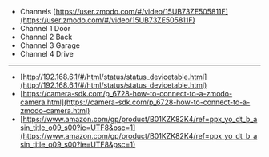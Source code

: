 

- Channels [https://user.zmodo.com/#/video/15UB73ZE505811F](https://user.zmodo.com/#/video/15UB73ZE505811F)
- Channel 1 Door
- Channel 2 Back 
- Channel 3 Garage 
- Channel 4 Drive 

---
- [http://192.168.6.1/#/html/status/status_devicetable.html](http://192.168.6.1/#/html/status/status_devicetable.html)
- [https://camera-sdk.com/p_6728-how-to-connect-to-a-zmodo-camera.html](https://camera-sdk.com/p_6728-how-to-connect-to-a-zmodo-camera.html)
- [https://www.amazon.com/gp/product/B01KZK82K4/ref=ppx_yo_dt_b_asin_title_o09_s00?ie=UTF8&psc=1](https://www.amazon.com/gp/product/B01KZK82K4/ref=ppx_yo_dt_b_asin_title_o09_s00?ie=UTF8&psc=1)
